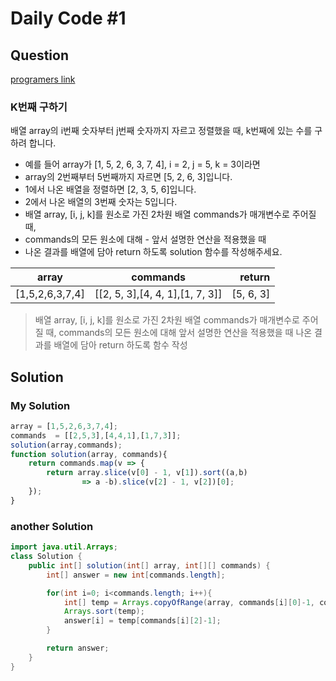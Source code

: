 # Daily Code #1
## Question
[programers link](https://programmers.co.kr/learn/courses/30/lessons/42748?language=javascript)

### K번째 구하기
배열 array의 i번째 숫자부터 j번째 숫자까지 자르고 정렬했을 때, k번째에 있는 수를 구하려 합니다.


- 예를 들어 array가 [1, 5, 2, 6, 3, 7, 4], i = 2, j = 5, k = 3이라면
- array의 2번째부터 5번째까지 자르면 [5, 2, 6, 3]입니다.
- 1에서 나온 배열을 정렬하면 [2, 3, 5, 6]입니다.
- 2에서 나온 배열의 3번째 숫자는 5입니다.
- 배열 array, [i, j, k]를 원소로 가진 2차원 배열 commands가 매개변수로 주어질 때, 
- commands의 모든 원소에 대해 - 앞서 설명한 연산을 적용했을 때 
- 나온 결과를 배열에 담아 return 하도록 solution 함수를 작성해주세요.

| array       | commands         | return |
| ------------- |:-------------:| -----:|
|[1,5,2,6,3,7,4]|[[2, 5, 3],[4, 4, 1],[1, 7, 3]]|[5, 6, 3]|


> 배열 array, [i, j, k]를 원소로 가진 2차원 배열 commands가 매개변수로 주어질 때, 
commands의 모든 원소에 대해 앞서 설명한 연산을 적용했을 때 
나온 결과를 배열에 담아 return 하도록  함수 작성

## Solution

### My Solution
```js
array = [1,5,2,6,3,7,4];
commands  = [[2,5,3],[4,4,1],[1,7,3]];
solution(array,commands);
function solution(array, commands){
    return commands.map(v => {
        return array.slice(v[0] - 1, v[1]).sort((a,b) 
                => a -b).slice(v[2] - 1, v[2])[0];
    });
}
```

### another Solution
```java
import java.util.Arrays;
class Solution {
    public int[] solution(int[] array, int[][] commands) {
        int[] answer = new int[commands.length];

        for(int i=0; i<commands.length; i++){
            int[] temp = Arrays.copyOfRange(array, commands[i][0]-1, commands[i][1]);
            Arrays.sort(temp);
            answer[i] = temp[commands[i][2]-1];
        }

        return answer;
    }
}
```